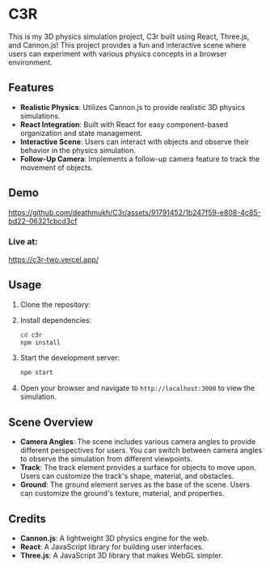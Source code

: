 # C3R

This is my 3D physics simulation project, C3r built using React, Three.js, and Cannon.js! This project provides a fun and interactive scene where users can experiment with various physics concepts in a browser environment.

## Features

- **Realistic Physics**: Utilizes Cannon.js to provide realistic 3D physics simulations.
- **React Integration**: Built with React for easy component-based organization and state management.
- **Interactive Scene**: Users can interact with objects and observe their behavior in the physics simulation.
- **Follow-Up Camera**: Implements a follow-up camera feature to track the movement of objects.
  
## Demo

https://github.com/deathmukh/C3r/assets/91791452/1b247f59-e808-4c85-bd22-06321cbcd3cf

### Live at: 
https://c3r-two.vercel.app/
## Usage

1. Clone the repository:


2. Install dependencies:

    ```bash
    cd c3r
    npm install
    ```

3. Start the development server:

    ```bash
    npm start
    ```

4. Open your browser and navigate to `http://localhost:3000` to view the simulation.

## Scene Overview

- **Camera Angles**: The scene includes various camera angles to provide different perspectives for users. You can switch between camera angles to observe the simulation from different viewpoints.
- **Track**: The track element provides a surface for objects to move upon. Users can customize the track's shape, material, and obstacles.
- **Ground**: The ground element serves as the base of the scene. Users can customize the ground's texture, material, and properties.

## Credits

- **Cannon.js**: A lightweight 3D physics engine for the web.
- **React**: A JavaScript library for building user interfaces.
- **Three.js**: A JavaScript 3D library that makes WebGL simpler.

